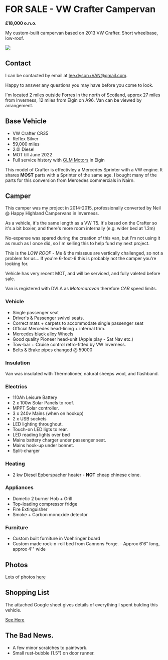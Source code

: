 # FOR SALE - VW Crafter Campervan


**£18,000 o.n.o.**

My custom-built campervan based on 2013 VW Crafter. Short wheelbase, low-roof.

![](https://cvws.icloud-content.com/S/AcDEI6qJbw9F2QQ6jVtwCKdTxLqu/DAB09C24-F294-4E32-A9A4-94034426270C.JPG?o=AkAimyJA4uZbg24Q5NO48lwOdyjASFC1T5EGcK-uCCvH&v=1&z=https%3A%2F%2Fp63-content.icloud.com%3A443&x=1&a=CAogvJ2egOAlutyf6BInle-Iav7ZPjDwJ-YTvNf6szFvBLYSYxCz1vjErS8Ys-2Lyq0vIgEAUgRTxLquaiSL6-xcMPvP44j1K6MNtkMjj9rh4rIz7uaS-yaP7OLemK4G5VtyJE0qJorqeSv12b0e3jC0EpuWjk8Y_8NU0pNwjZG_6T16Dbq8IA&e=1627142682&r=b6a27590-f008-4cca-89ec-2fd38a1b51b8-2&s=9gJMU3I83AtWhwSjMZe7N2Z-xJ4)

## Contact

I can be contacted by email at [lee.dyson+VAN@gmail.com](mailto://lee.dyson+VAN@gmail.com).

Happy to answer any questions you may have before you come to look.

I'm located 2 miles outside Forres in the north of Scotland, approx 27 miles from Inverness, 12 miles from Elgin on A96. Van can be viewed by arrangement.


## Base Vehicle

+ VW Crafter CR35
+ Reflex Silver
+ 59,000 miles
+ 2.0l Diesel
+ MOT till June 2022
+ Full service history with [GLM Motors](https://www.glmmotors.net/) in Elgin

This model of Crafter is effectivley a Mercedes Sprinter with a VW engine. It shares **MOST** parts with a Sprinter of the same age. I bought many of the parts for this conversion from Mercedes commercials in Nairn.

## Camper

This camper was my project in 2014-2015, professionally converted by Neil @ Happy Highland Campervans in Inverness.

As a vehicle, it's the same length as a VW T5. It's based on the Crafter so it's a bit boxier, and there's more room internally (e.g. wider bed at 1.3m)

No-expense was spared during the creation of this van, but I'm not using it as much as I once did, so I'm selling this to help fund my next project.

This is the *LOW ROOF* - Me & the misssus are vertically challenged, so not a problem for us... If you're 6-foot-6 this is probably not the camper you're looking for.


Vehicle has very recent MOT, and will be serviced, and fully valeted before sale.

Van is registered with DVLA as _Motorcaravan_ therefore _CAR_ speed limits.


### Vehicle
+ Single passenger seat
+ Driver's & Passenger swivel seats.
+ Correct mats + carpets to accommodate single passenger seat
+ Official Mercedes head-lining + internal trim.
+ Mercedes black alloy Wheels
+ Good quality Pioneer head-unit (Apple play - Sat Nav etc.)
+ Tow-bar  + Cruise control retro-fitted by VW Inverness.
+ Belts & Brake pipes changed @ 59000


### Insulation

Van was insulated with Thermolioner, natural sheeps wool, and flashband.

### Electrics

+ 110Ah Leisure Battery
+ 2 x 100w Solar Panels to roof.
+ MPPT Solar controller.
+ 3 x 240v Mains (when on hookup)
+ 2 x USB sockets
+ LED lighting throughout.
+ Touch-on LED ligts to rear.
+ LED reading lights over bed
+ Mains battery charger under passenger seat.
+ Mains hook-up under bonnet.
+ Split-charger


### Heating

+ 2 kw Diesel Epberspacher heater - **NOT** cheap chinese clone.

### Appliances

+  Dometic 2 burner Hob + Grill
+  Top-loading compressor fridge
+  Fire Extinguisher
+  Smoke + Carbon monoxide detector


### Furniture

+ Custom built furniture in Voehringer board
+ Custom made rock-n-roll bed from Cannons Forge. - Approx 6'6" long, approx 4'" wide

## Photos

Lots of photos [here](https://www.icloud.com/sharedalbum/#B11Gf693ZGpiUDZ)

## Shopping List

The attached Google sheet gives details of everything I spent bulding this vehicle.

[See Here](https://docs.google.com/spreadsheets/d/1u1e6D8Eon_hKz2p8mEipF_9oJBkhiUrPWwAVnNexj8k/edit?usp=sharing)


## The Bad News.

+ A few minor scratches to paintwork.
+ Small rust-bubble (1.5") on door runner.
